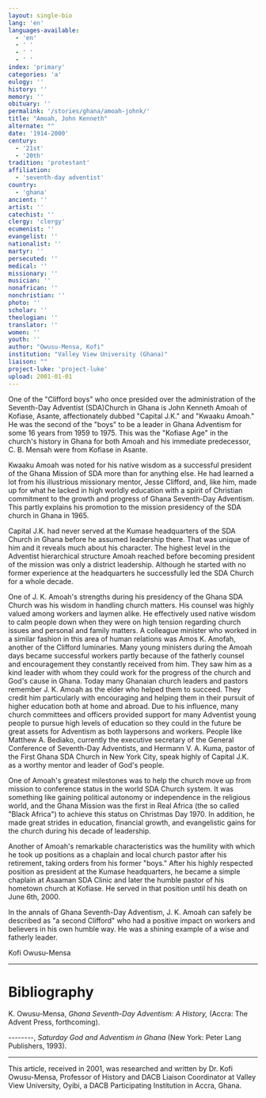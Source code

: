 ```yaml
---
layout: single-bio
lang: 'en'
languages-available:
  - 'en'
  - ' '
  - ' '
  - ' '
index: 'primary'
categories: 'a'
eulogy: ''
history: ''
memory: ''
obituary: ''
permalink: '/stories/ghana/amoah-johnk/'
title: "Amoah, John Kenneth"
alternate: ""
date: '1914-2000'
century:
  - '21st'
  - '20th'
tradition: 'protestant'
affiliation:
  - 'seventh-day adventist'
country:
  - 'ghana'
ancient: ''
artist: ''
catechist: ''
clergy: 'clergy'
ecumenist: ''
evangelist: ''
nationalist: ''
martyr: ''
persecuted: ''
medical: ''
missionary: ''
musician: ''
nonafrican: ''
nonchristian: ''
photo: ''
scholar: ''
theologian: ''
translator: ''
women: ''
youth: ''
author: "Owusu-Mensa, Kofi"
institution: "Valley View University (Ghana)"
liaison: ""
project-luke: 'project-luke'
upload: 2001-01-01
---
```




One of the "Clifford boys" who once presided over the administration of the Seventh-Day Adventist (SDA)Church in Ghana is John Kenneth Amoah of Kofiase, Asante, affectionately dubbed "Capital J.K." and "Kwaaku Amoah."  He was the second of the "boys" to be a leader in Ghana Adventism for some 16 years from 1959 to 1975.  This was the "Kofiase Age" in the church's history in Ghana for both Amoah and his immediate predecessor, C. B. Mensah were from Kofiase in Asante.

Kwaaku Amoah was noted for his native wisdom as a successful president of the Ghana Mission of SDA more than for anything else.  He had learned a lot from his illustrious missionary mentor, Jesse Clifford, and, like him, made up for what he lacked in high worldly education with a spirit of Christian commitment to the growth and progress of Ghana Seventh-Day Adventism.  This partly explains his promotion to the mission presidency of the SDA church in Ghana in 1965.

Capital J.K. had never served at the Kumase headquarters of the SDA Church in Ghana before he assumed leadership there.  That was unique of him and it reveals much about his character.  The highest level in the Adventist hierarchical structure Amoah reached before becoming president of the mission was only a district leadership.  Although he started with no former experience at the headquarters he successfully led the SDA Church for a whole decade.

One of J. K. Amoah's strengths during his presidency of the Ghana SDA Church was his wisdom in handling church matters.  His counsel was highly valued among workers and laymen alike.  He effectively used native wisdom to calm people down when they were on high tension regarding church issues and personal and family matters.  A colleague minister who worked in a similar fashion in this area of human relations was Amos K. Amofah, another of the Clifford luminaries.  Many young ministers during the Amoah days became successful workers partly because of the fatherly counsel and encouragement they constantly received from him.  They saw him as a kind leader with whom they could work for the progress of the church and God's cause in Ghana.  Today many Ghanaian church leaders and pastors remember J. K. Amoah as the elder who helped them to succeed.  They credit him particularly with encouraging and helping them in their pursuit of higher education both at home and abroad.  Due to his influence, many church committees and officers provided support for many Adventist young people to pursue high levels of education so they could in the future be great assets for Adventism as both laypersons and workers.  People like Matthew A. Bediako, currently the executive secretary of the General Conference of Seventh-Day Adventists, and Hermann V. A. Kuma, pastor of the First Ghana SDA Church in New York City, speak highly of Capital J.K. as a worthy mentor and leader of God's people.

One of Amoah's greatest milestones was to help the church move up from mission to conference status in the world SDA Church system.  It was something like gaining political autonomy or independence in the religious world, and the Ghana Mission was the first in Real Africa (the so called "Black Africa") to achieve this status on Christmas Day 1970.  In addition, he made great strides in education, financial growth, and evangelistic gains for the church during his decade of leadership.

Another of Amoah's remarkable characteristics was the humility with which he took up positions as a chaplain and local church pastor after his retirement, taking orders from his former "boys."  After his highly respected position as president at the Kumase headquarters, he became a simple chaplain at Asaaman SDA Clinic and later the humble pastor of his hometown church at Kofiase.  He served in that position until his death on June 6th, 2000.

In the annals of Ghana Seventh-Day Adventism, J. K. Amoah can safely be described as "a second Clifford" who had a positive impact on workers and believers in his own humble way.  He was a shining example of a wise and fatherly leader.

Kofi Owusu-Mensa

---

# Bibliography

K. Owusu-Mensa, *Ghana Seventh-Day Adventism: A History,*  (Accra: The Advent Press, forthcoming).

--------, *Saturday God and Adventism in Ghana* (New York: Peter Lang Publishers, 1993).

---

This article, received in 2001, was researched and written by Dr. Kofi Owusu-Mensa, Professor of History and DACB Liaison Coordinator at Valley View University, Oyibi, a DACB Participating Institution in Accra, Ghana.
